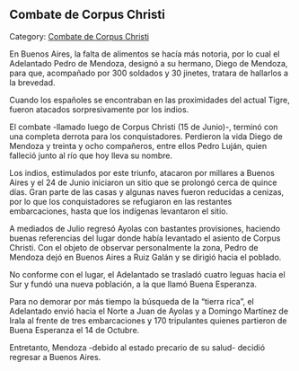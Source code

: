 ## Combate de Corpus Christi

Category: [Combate de Corpus Christi](http://descubrircorrientes.com.ar/2012/index.php/3158-historia-desde-el-origen-hasta-1814/tierra-argentina-1492-1588/la-ocupacion-de-la-tierra/corriente-del-atlantico-ocupacion-del-rio-de-la-plata/combate-de-corpus-christi)

En Buenos Aires, la falta de alimentos se hacía más notoria, por lo cual el Adelantado Pedro de Mendoza, designó a su hermano, Diego de Mendoza, para que, acompañado por 300 soldados y 30 jinetes, tratara de hallarlos a la brevedad.

Cuando los españoles se encontraban en las proximidades del actual Tigre, fueron atacados sorpresivamente por los indios.

El combate -llamado luego de Corpus Christi (15 de Junio)-, terminó con una completa derrota para los conquistadores. Perdieron la vida Diego de Mendoza y treinta y ocho compañeros, entre ellos Pedro Luján, quien falleció junto al río que hoy lleva su nombre.

Los indios, estimulados por este triunfo, atacaron por millares a Buenos Aires y el 24 de Junio iniciaron un sitio que se prolongó cerca de quince días. Gran parte de las casas y algunas naves fueron reducidas a cenizas, por lo que los conquistadores se refugiaron en las restantes embarcaciones, hasta que los indígenas levantaron el sitio.

A mediados de Julio regresó Ayolas con bastantes provisiones, haciendo buenas referencias del lugar donde había levantado el asiento de Corpus Christi. Con el objeto de observar personalmente la zona, Pedro de Mendoza dejó en Buenos Aires a Ruiz Galán y se dirigió hacia el poblado.

No conforme con el lugar, el Adelantado se trasladó cuatro leguas hacia el Sur y fundó una nueva población, a la que llamó Buena Esperanza.

Para no demorar por más tiempo la búsqueda de la “tierra rica”, el Adelantado envió hacia el Norte a Juan de Ayolas y a Domingo Martínez de Irala al frente de tres embarcaciones y 170 tripulantes quienes partieron de Buena Esperanza el 14 de Octubre.

Entretanto, Mendoza -debido al estado precario de su salud- decidió regresar a Buenos Aires.